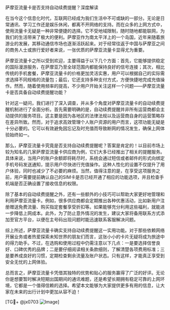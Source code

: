 萨摩亚流量卡是否支持自动续费提醒？深度解读

在当今这个信息化时代，互联网已经成为我们生活中不可或缺的一部分。无论是日常通讯、学习工作还是娱乐休闲，都离不开网络的支持。而在众多的上网方式中，使用流量卡无疑是一种非常便捷的选择。它不受地域限制，随时随地都能联网，为我们的生活带来了极大的便利。萨摩亚作为南太平洋上的一个岛国，近年来随着旅游业的发展，其移动通信市场也逐渐活跃起来。对于经常往返于中国与萨摩亚之间的商务人士或旅行爱好者来说，一张优质的萨摩亚流量卡显得尤为重要。

萨摩亚流量卡之所以受到欢迎，主要得益于以下几个方面：首先，它能够提供稳定的国际漫游服务，在萨摩亚乃至全球范围内都能保持良好的信号连接；其次，相比传统的手机套餐，萨摩亚流量卡的价格更加灵活实惠，用户可以根据自己的实际需求选择不同规格的流量包；最后，它还支持多种支付方式，方便快捷地完成充值操作。然而，随着使用频率的提高，不少用户开始关注这样一个问题——萨摩亚流量卡是否具备自动续费提醒功能？

针对这一疑问，我们进行了深入调查，并从多个角度对萨摩亚流量卡的自动续费提醒机制进行了全面分析。首先需要明确的是，自动续费提醒并非所有运营商都会主动提供的服务项目。这主要是因为各地区的法律法规以及运营商自身的运营策略存在差异所致。然而，对于追求高效管理个人账户资源的用户而言，这项功能无疑是十分必要的。它可以有效避免因忘记及时充值而导致断网的情况发生，确保上网体验始终如一。

那么，萨摩亚流量卡究竟是否支持自动续费提醒呢？答案是肯定的！以目前市场上较为知名的几家萨摩亚流量卡供应商为例，它们大多已经推出了相关的提醒服务。具体来说，当用户的账户余额即将耗尽时，系统会通过短信或者邮件的形式向绑定手机号码发送通知，提示用户尽快进行充值操作。这种人性化的设置不仅提升了用户体验，同时也减少了不必要的麻烦。当然，值得注意的是，在享受这项服务之前，用户需要提前确认自己的SIM卡是否已经开通了相应的功能选项，并且检查手机端是否正确设置了接收信息的权限。

除了基本的自动续费提醒之外，还有一些额外的小技巧可以帮助大家更好地管理和利用萨摩亚流量卡。例如，很多供应商都会定期推出各种优惠活动，比如新用户注册赠送免费流量、购买指定套餐享受折扣等。如果能够充分利用这些福利，就能进一步降低上网成本。此外，为了防止意外情况的发生，建议大家将备用联系方式添加至官方平台，以便在主号码出现问题时能迅速联系客服解决问题。

综上所述，萨摩亚流量卡确实支持自动续费提醒这一实用功能。对于那些依赖网络开展业务或者热爱探索未知世界的朋友们而言，这张小小的卡片无疑将成为旅途中的得力助手。不过，在选购和使用过程中仍需注意以下几点：一是要选择信誉良好、口碑优秀的品牌；二是要仔细阅读相关条款细则，了解清楚各项费用标准；三是要养成良好的习惯，定期检查剩余流量及账户状态。只有这样，才能真正享受到安全无忧的上网体验。

总而言之，萨摩亚流量卡凭借其独特的优势和贴心的服务赢得了广泛的好评。无论你是想要暂时解决短期出国期间的通讯难题，还是希望长期拥有稳定可靠的上网环境，它都是一个值得信赖的选择。希望本文能够为大家提供更多有用的信息，让大家在未来的出行计划中更加从容不迫！

[TG💪+ @jx0703 ![Image](https://github.com/user-attachments/assets/dbca1d08-cadb-493c-b0ec-ad6f7a83f270)]